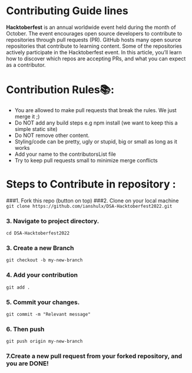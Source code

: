 <h1>Contributing Guide lines</h1>

<p><b>Hacktoberfest</b> is an annual worldwide event held during the month of October. The event encourages open source developers to contribute to repositories through pull requests (PR). GitHub hosts many open source repositories that contribute to learning content. Some of the repositories actively participate in the Hacktoberfest event. In this article, you’ll learn how to discover which repos are accepting PRs, and what you can expect as a contributor.</p>

# Contribution Rules📚:

- You are allowed to make pull requests that break the rules. We just merge it ;)
- Do NOT add any build steps e.g npm install (we want to keep this a simple static site)
- Do NOT remove other content.
- Styling/code can be pretty, ugly or stupid, big or small as long as it works
- Add your name to the contributorsList file
- Try to keep pull requests small to minimize merge conflicts



# Steps to Contribute in repository :

###1. Fork this repo (button on top)
###2. Clone on your local machine<br>
`git clone https://github.com/ianshulx/DSA-Hacktoberfest2022.git`

### 3. Navigate to project directory.
`cd DSA-Hacktoberfest2022`
### 3. Create a new Branch
`git checkout -b my-new-branch`
### 4. Add your contribution
`git add .`
### 5. Commit your changes.
`git commit -m "Relevant message"`
### 6. Then push
`git push origin my-new-branch`<br>
### 7.Create a new pull request from your forked repository, and you are DONE!
